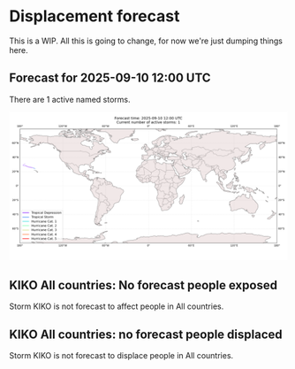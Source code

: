 # Displacement forecast

This is a WIP. All this is going to change, for now we're just dumping things here.

## Forecast for 2025-09-10 12:00 UTC

There are 1 active named storms.

![Active storm ensemble tracks](ECMWF_TC_tracks_20250910120000.png)


## KIKO All countries: No forecast people exposed

Storm KIKO is not forecast to affect people in All countries.


## KIKO All countries: no forecast people displaced

Storm KIKO is not forecast to displace people in All countries.


